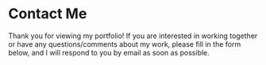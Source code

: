 # Contact Me

<div class=Contact>Thank you for viewing my portfolio! If you are interested in working together or have any questions/comments about my work, please fill in the form below, and I will respond to you by email as soon as possible. </div>
<br />